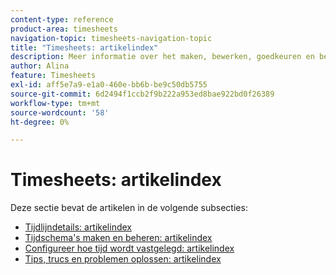 ```yaml
---
content-type: reference
product-area: timesheets
navigation-topic: timesheets-navigation-topic
title: "Timesheets: artikelindex"
description: Meer informatie over het maken, bewerken, goedkeuren en beheren van tijdbladen, tijdbladprofielen en uurtypen vindt u in de volgende secties.
author: Alina
feature: Timesheets
exl-id: aff5e7a9-e1a0-460e-bb6b-be9c50db5755
source-git-commit: 6d2494f1ccb2f9b222a953ed8bae922bd0f26389
workflow-type: tm+mt
source-wordcount: '58'
ht-degree: 0%

---
```


# Timesheets: artikelindex

Deze sectie bevat de artikelen in de volgende subsecties:

* [Tijdlijndetails: artikelindex](../timesheets/timesheets/timesheets.md)
* [Tijdschema&#39;s maken en beheren: artikelindex](../timesheets/create-and-manage-timesheets/create-and-manage-timesheets.md)
* [Configureer hoe tijd wordt vastgelegd: artikelindex](../timesheets/config-timesheet-prefs/configure-timesheet-preferences.md)
* [Tips, trucs en problemen oplossen: artikelindex](../timesheets/tips-tricks-and-troubleshooting/tips-tricks-and-troubleshooting-timesheets.md)
